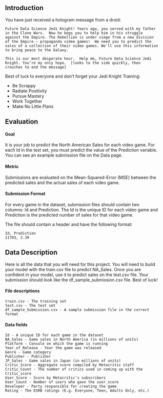 
## Introduction

You have just received a hologram message from a droid:

    Future Data Science Jedi Knight! Years ago, you served with my father in the Clone Wars.  Now he begs you to help him in his struggle against the Empire. The Rebellion is under siege from a new division of the Empire – propaganda video games!  We need you to predict the sales of a collection of their video games. We'll use this information to bring peace to the Galaxy.

    This is our most desperate hour.  Help me, Future Data Science Jedi Knight. You’re my only hope.  [looks to the side quickly, then crouches to end the message]

Best of luck to everyone and don’t forget your Jedi Knight Training:

- Be Scrappy
- Radiate Positivity
- Pursue Mastery
- Work Together
- Make No Little Plans

## Evaluation

#### Goal

It is your job to predict the North American Sales for each video game. For each Id in the test set, you must predict the value of the Prediction variable. You can see an example submission file on the Data page.

#### Metric

Submissions are evaluated on the Mean-Squared-Error (MSE) between the predicted sales and the actual sales of each video game.

#### Submission Format

For every game in the dataset, submission files should contain two columns: Id and Prediction. The Id is the unique ID for each video game and Prediction is the predicted number of sales for that video game.

The file should contain a header and have the following format:

    Id, Prediction
    11703, 2.39

## Data Description

Here is all the data that you will need for this project. You will need to build your model with the train.csv file to predict NA_Sales. Once you are confident in your model, use it to predict sales on the test.csv file. Your submission should look like the df_sample_submission.csv file. Best of luck!

#### File descriptions

    train.csv - The training set
    test.csv - The test set
    df_sample_Submission.csv - A sample submission file in the correct format

#### Data fields

    Id - A unique ID for each game in the dataset
    NA_Sales - Game sales in North America (in millions of units)
    Platform - Console on which the game is running
    Year_of_Release - Year the game was released
    Genre - Game category
    Publisher - Publisher
    JP_Sales - Game sales in Japan (in millions of units)
    Critic_Score - Aggregate score compiled by Metacritic staff
    Critic_Count - The number of critics used in coming up with the Critic_score
    User_Score - Score by Metacritic's subscribers
    User_Count - Number of users who gave the user_score
    Developer - Party responsible for creating the game
    Rating - The ESRB ratings (E.g. Everyone, Teen, Adults Only, etc.)
